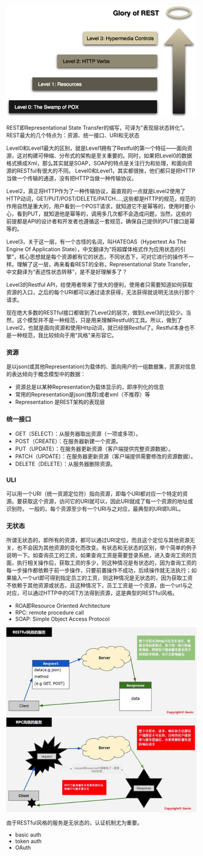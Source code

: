 ![restful](restful.png)

REST即Representational State Transfer的缩写，可译为"表现层状态转化”。REST最大的几个特点为：资源、统一接口、URI和无状态

Level0和Level1最大的区别，就是Level1拥有了Restful的第一个特征——面向资源，这对构建可伸缩、分布式的架构是至关重要的。同时，如果把Level0的数据格式换成Xml，那么其实就是SOAP，SOAP的特点是关注行为和处理，和面向资源的RESTful有很大的不同。
Level0和Level1，其实都很挫，他们都只是把HTTP当做一个传输的通道，没有把HTTP当做一种传输协议。

Level2，真正将HTTP作为了一种传输协议，最直观的一点就是Level2使用了HTTP动词，GET/PUT/POST/DELETE/PATCH....,这些都是HTTP的规范，规范的作用自然是重大的，用户看到一个POST请求，就知道它不是幂等的，使用时要小心，看到PUT，就知道他是幂等的，调用多几次都不会造成问题，当然，这些的前提都是API的设计者和开发者也遵循这一套规范，确保自己提供的PUT接口是幂等的。

Level3，关于这一层，有一个古怪的名词，叫HATEOAS（Hypertext As The Engine Of Application State），中文翻译为“将超媒体格式作为应用状态的引擎”，核心思想就是每个资源都有它的状态，不同状态下，可对它进行的操作不一样。理解了这一层，再来看看REST的全称，Representational State Transfer，中文翻译为“表述性状态转移”，是不是好理解多了？

Level3的Restful API，给使用者带来了很大的便利，使用者只需要知道如何获取资源的入口，之后的每个URI都可以通过请求获得，无法获得就说明无法执行那个请求。

现在绝大多数的RESTful接口都做到了Level2的层次，做到Level3的比较少。当然，这个模型并不是一种规范，只是用来理解Restful的工具。所以，做到了Level2，也就是面向资源和使用Http动词，就已经很Restful了。Restful本身也不是一种规范，我比较倾向于用"风格"来形容它。

### 资源
是以json(或其他Representation)为载体的、面向用户的一组数据集，资源对信息的表达倾向于概念模型中的数据：
* 资源总是以某种Representation为载体显示的，即序列化的信息
* 常用的Representation是json(推荐)或者xml（不推荐）等
* Representation 是REST架构的表现层

### 统一接口
* GET（SELECT）：从服务器取出资源（一项或多项）。
* POST（CREATE）：在服务器新建一个资源。
* PUT（UPDATE）：在服务器更新资源（客户端提供完整资源数据）。
* PATCH（UPDATE）：在服务器更新资源（客户端提供需要修改的资源数据）。
* DELETE（DELETE）：从服务器删除资源。

### ULI
可以用一个URI（统一资源定位符）指向资源，即每个URI都对应一个特定的资源。要获取这个资源，访问它的URI就可以，因此URI就成了每一个资源的地址或识别符。
一般的，每个资源至少有一个URI与之对应，最典型的URI即URL。

### 无状态
所谓无状态的，即所有的资源，都可以通过URI定位，而且这个定位与其他资源无关，也不会因为其他资源的变化而改变。有状态和无状态的区别，举个简单的例子说明一下。如查询员工的工资，如果查询工资是需要登录系统，进入查询工资的页面，执行相关操作后，获取工资的多少，则这种情况是有状态的，因为查询工资的每一步操作都依赖于前一步操作，只要前置操作不成功，后续操作就无法执行；如果输入一个url即可得到指定员工的工资，则这种情况是无状态的，因为获取工资不依赖于其他资源或状态，且这种情况下，员工工资是一个资源，由一个url与之对应，可以通过HTTP中的GET方法得到资源，这是典型的RESTful风格。

* ROA即Resource Oriented Architecture
* RPC: remote procedure call
* SOAP: Simple Object Access Protocol 

![restful2](restful2.jpeg)
![rpc](rpc.jpeg)

由于RESTful风格的服务是无状态的，认证机制尤为重要。
* basic auth
* token auth
* OAuth



